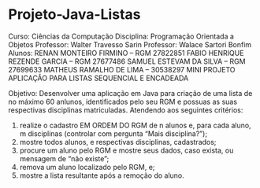 # Projeto-Java-Listas
Curso: Ciências da Computação
Disciplina: Programação Orientada a Objetos
Professor: Walter Travesso Sarin
Professor: Walace Sartori Bonfim
Alunos:
RENAN MONTEIRO FIRMINO – RGM 27822851
FABIO HENRIQUE REZENDE GARCIA – RGM 27677486
SAMUEL ESTEVAM DA SILVA – RGM 27699633
MATHEUS RAMALHO DE LIMA – 30538297
MINI PROJETO
APLICAÇÃO PARA LISTAS SEQUENCIAL E ENCADEADA

Objetivo:
Desenvolver uma aplicação em Java para criação de uma lista de no máximo 60 anlunos, identificados pelo seu RGM e possuas as suas respectivas disciplinas matriculadas. Atendendo aos seguintes critérios:
1. realize o cadastro EM ORDEM DO RGM de n alunos e, para cada aluno, m disciplinas (controlar com pergunta “Mais disciplina?”);
2. mostre todos alunos, e respectivas disciplinas, cadastrados;
3. procure um aluno pelo RGM e mostre seus dados, caso exista, ou mensagem de “não existe”;
4. remova um aluno localizado pelo RGM, e;
5. mostre a lista resultante após a remoção do aluno.
